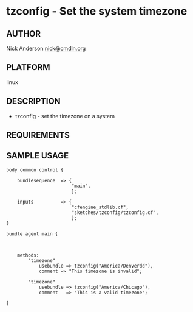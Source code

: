 # tzconfig - Set the system timezone
## AUTHOR
Nick Anderson <nick@cmdln.org>

## PLATFORM
linux

## DESCRIPTION
* tzconfig - set the timezone on a system

## REQUIREMENTS


## SAMPLE USAGE

    body common control {

        bundlesequence  => {
                            "main",
                            };

        inputs          => {
                            "cfengine_stdlib.cf",
                            "sketches/tzconfig/tzconfig.cf",
                            };
    }

    bundle agent main {



        methods:
            "timezone" 
                usebundle => tzconfig("America/Denverdd"),
                comment => "This timezone is invalid";

            "timezone"
                usebundle => tzconfig("America/Chicago"),
                comment   => "This is a valid timezone";

    }


